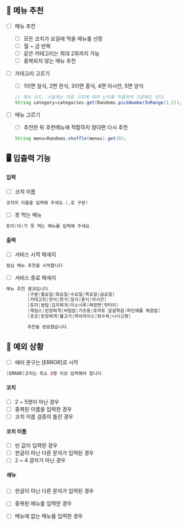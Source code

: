 ## 🌟 메뉴 추천

- [ ] 메뉴 추천
    - [ ] 모든 코치가 요일에 먹을 메뉴를 선정
    - [ ] 월 ~ 금 반복
    - [ ] 같은 카테고리는 최대 2회까지 가능
    - [ ] 중복되지 않는 메뉴 추천

- [ ] 카테고리 고르기
    - [ ] 1이면 일식, 2면 한식, 3이면 중식, 4면 아시안, 5면 양식

  ```java
  // 예시 코드. 사용하는 자료 구조에 따라 난수를 적절하게 가공해도 된다.
  String category=categories.get(Randoms.pickNumberInRange(1,5));
  ```


- [ ] 메뉴 고르기
    - [ ] 추천한 뒤 추천메뉴에 적합하지 않다면 다시 추천

  ```java
  String menu=Randoms.shuffle(menus).get(0);
  ```

## 🖥 입출력 기능

#### 입력

- [ ] 코치 이름

```java
코치의 이름을 입력해 주세요.(,로 구분)
```

- [ ] 못 먹는 메뉴

```java
토미(이)가 못 먹는 메뉴를 입력해 주세요.
```

#### 출력

- [ ] 서비스 시작 메세지

```java
점심 메뉴 추천을 시작합니다.
```

- [ ] 서비스 종료 메세지

```java
메뉴 추천 결과입니다.
        [구분|월요일|화요일|수요일|목요일|금요일]
        [카테고리|한식|한식|일식|중식|아시안]
        [토미|쌈밥|김치찌개|미소시루|짜장면|팟타이]
        [제임스|된장찌개|비빔밥|가츠동|토마토 달걀볶음|파인애플 볶음밥]
        [포코|된장찌개|불고기|하이라이스|탕수육|나시고렝]

        추천을 완료했습니다.
```

## 👾 예외 상황

- [ ] 에러 문구는 [ERROR]로 시작

```java
[ERROR]코치는 최소 2명 이상 입력해야 합니다.
```

#### 코치

- [ ] 2 ~ 5명이 아닌 경우
- [ ] 중복된 이름을 입력한 경우
- [ ] 코치 이름 검증이 틀린 경우

#### 코치 이름

- [ ] 빈 값이 입력된 경우
- [ ] 한글이 아닌 다른 문자가 입력된 경우
- [ ] 2 ~ 4 글자가 아닌 경우

##### 메뉴

- [ ] 한글이 아닌 다른 문자가 입력된 경우
- [ ] 중복된 메뉴를 입력한 경우
- [ ] 메뉴에 없는 메뉴를 입력한 경우

